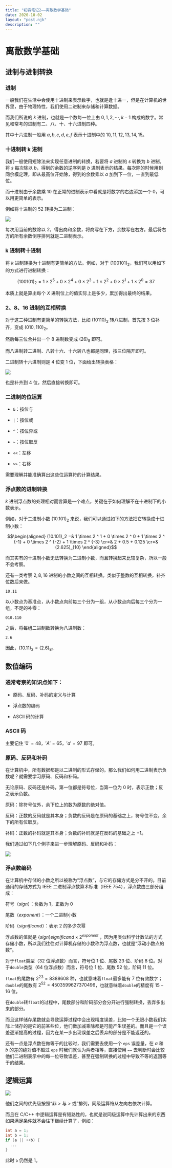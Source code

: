 ```yaml
---
title: "初赛笔记2——离散数学基础"
date: 2020-10-02
layout: "post.njk"
description: ""
---
```


# 离散数学基础

## 进制与进制转换

### 进制

一般我们在生活中会使用十进制来表示数字，也就是逢十进一，但是在计算机的世界里，由于物理特性，我们使用二进制来存储和计算数据。

而我们所说的 $k$ 进制，也就是一个数每一位上由 $0,1,2,⋯,k−1$ 构成的数字。常见和常考的进制有二、八、十、十六进制四种。

其中十六进制一般用 $a,b,c,d,e,f$ 表示十进制中的 $10,11,12,13,14,15$。

### 十进制转 k 进制

我们一般使用短除法来实现任意进制的转换，若要将 $a$ 进制的 $s$ 转换为 $b$ 进制，将 $s$ 每次除以 $b$，得到的余数的逆序列是 $b$ 进制表示的结果。每次除的时候用到同余模定理，即从最高位开始除，得到的余数乘以 $a$ 加到下一位，一直到最低位。

而十进制由于余数乘 $10$ 在正常的进制表示中看就是将数字的右边添加一个 $0$，可以用更简单的表示。

例如将十进制的 $52$ 转换为二进制：

![](https://res.jisuanke.com/img/upload/20180920/79a8193a566b74a038eecf7002bd6ddf2f77d2f9.png)

每次用当前的数除以 $2$，得出商和余数，将商写在下方，余数写在右方。最后将右方的所有余数倒序排列就是二进制表示。

### k 进制转十进制

将 $k$ 进制转换为十进制有更简单的方法。例如，对于 $(100101)_2$，我们可以用如下的方式进行进制转换：

$$(100101)_2=1×2^5+0×2^4+0×2^3+1×2^2+0×2^1+1×2^0=37$$

本质上就是算出每个 $X$ 进制位上的值实际上是多少，累加得出最终的结果。

### 2、8、16 进制的互相转换

对于这三种进制有更简单的转换方法，比如 $(10110)_2$ 转八进制，首先按 $3$ 位补齐，变成 $(010,110)_2$。

然后每三位合并出一个 8 进制数变成 $(26)_8$ 即可。

而八进制转二进制、八转十六、十六转八也都是同理，按三位隔开即可。

二进制转十六进制则是 $4$ 位变 $1$ 位，下面给出转换表格：

![](https://res.jisuanke.com/img/upload/64f4b498a7681449adbeb7af88ad82264e178633.jpeg)

也是补齐到 $4$ 位，然后直接转换即可。

### 二进制的位运算

- `&`：按位与

- `|`：按位或

- `^`：按位异或

- `~`：按位取反

- `<<`：左移

- `>>`：右移

需要理解并能准确算出这些位运算符的计算结果。

### 浮点数的进制转换

$k$ 进制浮点数的处理相对而言算是一个难点，关键在于如何理解不在十进制下的小数表示。

例如，对于二进制小数 $(10.101)_2$ 来说，我们可以通过如下的方法把它转换成十进制小数：

$$\begin{aligned} (10.101)_2 =& 1 \times 2 ^ 1 + 0 \times 2 ^ 0 + 1 \times 2 ^ {-1} + 0 \times 2 ^ {-2} + 1 \times 2 ^ {-3} \cr=& 2 + 0.5 + 0.125 \cr=& (2.625)_{10} \end{aligned}$$

而其实有的十进制小数无法转换为二进制小数，而且转换起来比较复杂，所以一般不会考察。

还有一类考察 $2,8,16$ 进制的小数之间的互相转换。类似于整数的互相转换，补齐位数后来做。

```
10.11
```

以小数点为基准点，从小数点向前每三个分为一组，从小数点向后每三个分为一组，不足的补零：

```
010.110
```

之后，将每组二进制数转换为八进制数：

```
2.6
```

因此，$(10.11)_2 = (2.6)_8$。

## 数值编码

### 通常考察的知识点如下：

- 原码、反码、补码的定义与计算

- 浮点数的编码

- ASCII 码的计算

### ASCII 码

主要记住 $'0'=48$，$'A'=65$，$'a' = 97$ 即可。

### 原码、反码和补码

在计算机中，所有数据都是以二进制的形式存储的。那么我们如何用二进制表示负数呢？就需要学习原码、反码和补码。

无论原码、反码还是补码，第一位都是符号位，当第一位为 $0$ 时，表示正数；反之表示负数。

原码：除符号位外，余下位上的数为原数的绝对值。

反码：正数的反码就是其本身；负数的反码是在原码的基础之上，符号位不变，余下的所有位取反。

补码：正数的补码就是其本身；负数的补码就是在反码的基础之上 $+1$。

我们通过如下几个例子来进一步理解原码、反码和补码：

![](https://res.jisuanke.com/img/upload/7451b986aee8b5703589d841daa404198d37b019.jpeg)

### 浮点数编码

在计算机中存储的小数之所以被称为“浮点数”，与它的存储方式是分不开的。目前通用的存储方式为 IEEE 二进制浮点数算术标准（IEEE 754），浮点数由三部分组成：

符号（$sign$）：负数为 $1$，正数为 $0$

尾数（$exponent$）：一个二进制小数

阶码（$significand$）：表示 $2$ 的多少次幂

浮点数的值就是 $\{sign\}significand × 2 ^ {exponent}$
，因为用类似科学计数法的方式存储小数，所以我们往往对计算机存储的小数称为浮点数，也就是“浮动小数点的数”。

对于`float`类型（32 位浮点数）而言，符号位 $1$ 位、尾数 $23$ 位、阶码 $8$ 位。对于`double`类型（64 位浮点数）而言，符号位 $1$ 位、尾数 $52$ 位，阶码 $11$ 位。

`float`的尾数有 $2^{23}=8388608$ 种，也就意味着`float`最多能有 $7$ 位有效数字；`double`的尾数有 $2^{52}=4503599627370496$，也就意味着`double`的精度有 $15-16$ 位。

在`double`转`float`的过程中，尾数部分和阶码部分会分开进行强制转换，丢弃多出来的部分。

而且这样储存尾数就会导致运算过程中会出现精度误差，比如一个无限小数我们实际上储存的是它的前某些位，他们做加减乘除都是可能产生误差的。而且是一个误差逐渐提高的过程，因为在某一步出现误差之后丢弃的部分是不能返还的。

还有一点是浮点数在做等于的比较时，我们需要去使用一个 `eps` 误差量，在 $a$ 和 $b$ 的差的绝对值不超过 `eps` 时我们就认为两者相等，直接使用 `==` 去判断时会比较他们二进制表示中的每一位导致误差，甚至在强制转换的过程中导致不等的返回等于的结果。

## 逻辑运算

![](https://res.jisuanke.com/img/upload/ede4a94cbdaed00c67567b6c7954e66e27dd8c92.jpeg)

他们之间的优先级按照“非 > 与 > 或”排列，同级运算符从左向右依次计算。

而且在 C/C++ 中逻辑运算是有短路性的，也就是说同级运算中先计算出来的东西如果满足条件就不会往下继续计算了，例如：

```cpp
int a = 1;
int b = 1;
if (a || ++b) {
  ...
}
```

此时 `b` 仍然是 $1$。